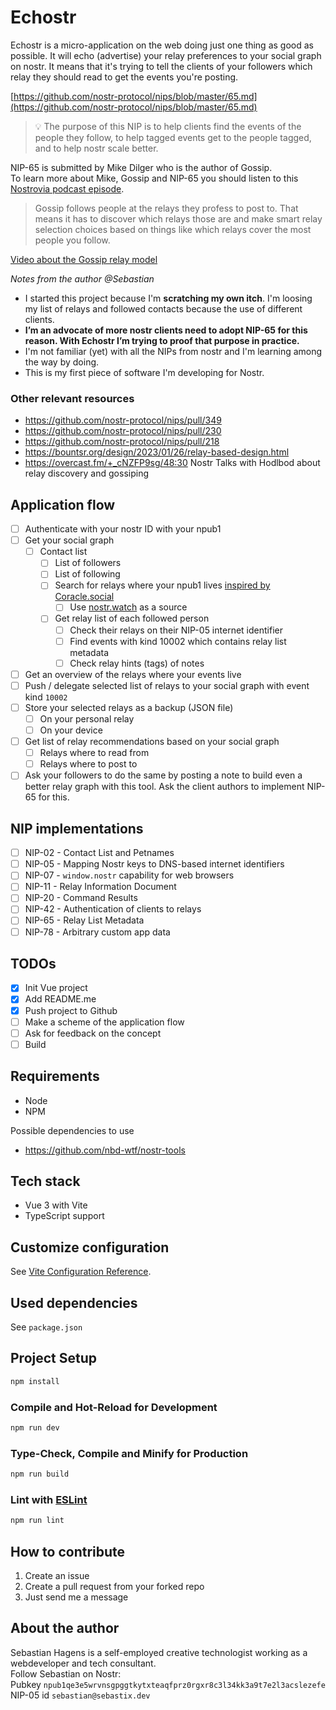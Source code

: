 # Echostr

Echostr is a micro-application on the web doing just one thing as good as possible. It will echo (advertise) your relay preferences to your social graph on nostr. It means that it's trying to tell the clients of your followers which relay they should read to get the events you're posting. 

[https://github.com/nostr-protocol/nips/blob/master/65.md](https://github.com/nostr-protocol/nips/blob/master/65.md)

> 💡 The purpose of this NIP is to help clients find the events of the people they follow, to help tagged events get to the people tagged, and to help nostr scale better.

NIP-65 is submitted by Mike Dilger who is the author of Gossip.  
To learn more about Mike, Gossip and NIP-65 you should listen to this [Nostrovia podcast episode](https://fountain.fm/episode/13389100721).

> Gossip follows people at the relays they profess to post to. That means it has to discover which relays those are and make smart relay selection choices based on things like which relays cover the most people you follow.

[Video about the Gossip relay model](https://mikedilger.com/gossip-relay-model.mp4)

*Notes from the author @Sebastian* 
* I started this project because I'm **scratching my own itch**. I'm loosing my list of relays and followed contacts because the use of different clients. 
* **I’m an advocate of more nostr clients need to adopt NIP-65 for this reason. With Echostr I’m trying to proof that purpose in practice.**
* I'm not familiar (yet) with all the NIPs from nostr and I'm learning among the way by doing.
* This is my first piece of software I'm developing for Nostr.

### Other relevant resources

- https://github.com/nostr-protocol/nips/pull/349
- https://github.com/nostr-protocol/nips/pull/230
- https://github.com/nostr-protocol/nips/pull/218
- https://bountsr.org/design/2023/01/26/relay-based-design.html
- https://overcast.fm/+_cNZFP9sg/48:30 Nostr Talks with Hodlbod about relay discovery and gossiping 

## Application flow

- [ ] Authenticate with your nostr ID with your npub1
- [ ] Get your social graph
  - [ ] Contact list 
      - [ ] List of followers
      - [ ] List of following
      - [ ] Search for relays where your npub1 lives [inspired by Coracle.social](https://github.com/staab/coracle/blob/1e0b032d0384f389deb5ac458e8146b17ff3c13b/src/agent/cmd.ts#L13)
        - [ ] Use [nostr.watch](http://nostr.watch) as a source
      - [ ] Get relay list of each followed person
        - [ ] Check their relays on their NIP-05 internet identifier
        - [ ] Find events with kind 10002 which contains relay list metadata
        - [ ] Check relay hints (tags) of notes
- [ ] Get an overview of the relays where your events live
- [ ] Push / delegate selected list of relays to your social graph with event kind `10002`
- [ ] Store your selected relays as a backup (JSON file)
  - [ ] On your personal relay
  - [ ] On your device
- [ ] Get list of relay recommendations based on your social graph
  - [ ] Relays where to read from
  - [ ] Relays where to post to
- [ ] Ask your followers to do the same by posting a note to build even a better relay graph with this tool. Ask the client authors to implement NIP-65 for this.

## NIP implementations

- [ ] NIP-02 - Contact List and Petnames
- [ ] NIP-05 - Mapping Nostr keys to DNS-based internet identifiers
- [ ] NIP-07 - `window.nostr` capability for web browsers
- [ ] NIP-11 - Relay Information Document
- [ ] NIP-20 - Command Results
- [ ] NIP-42 - Authentication of clients to relays
- [ ] NIP-65 - Relay List Metadata
- [ ] NIP-78 - Arbitrary custom app data

## TODOs

- [x] Init Vue project  
- [x] Add README.me  
- [x] Push project to Github
- [ ] Make a scheme of the application flow
- [ ] Ask for feedback on the concept 
- [ ] Build

## Requirements

* Node
* NPM

Possible dependencies to use

* https://github.com/nbd-wtf/nostr-tools

## Tech stack

* Vue 3 with Vite
* TypeScript support

## Customize configuration

See [Vite Configuration Reference](https://vitejs.dev/config/).

## Used dependencies

See `package.json`

## Project Setup

```sh
npm install
```

### Compile and Hot-Reload for Development

```sh
npm run dev
```

### Type-Check, Compile and Minify for Production

```sh
npm run build
```

### Lint with [ESLint](https://eslint.org/)

```sh
npm run lint
```

## How to contribute

1. Create an issue
2. Create a pull request from your forked repo
3. Just send me a message

## About the author

Sebastian Hagens is a self-employed creative technologist working as a webdeveloper and tech consultant.  
Follow Sebastian on Nostr:  
Pubkey `npub1qe3e5wrvnsgpggtkytxteaqfprz0rgxr8c3l34kk3a9t7e2l3acslezefe`  
NIP-05 id `sebastian@sebastix.dev`